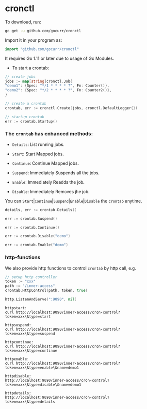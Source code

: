 # cronctl

To download, run:

```bash
go get -u github.com/gocurr/cronctl
```

Import it in your program as:

```go
import "github.com/gocurr/cronctl"
```

It requires Go 1.11 or later due to usage of Go Modules.

- To start a crontab:

```go
// create jobs
jobs := map[string]cronctl.Job{
"demo1": {Spec: "*/1 * * * * ?", Fn: Counter()},
"demo2": {Spec: "*/2 * * * * ?", Fn: Counter2()},
}

// create a crontab
crontab, err := cronctl.Create(jobs, cronctl.DefaultLogger{})

// startup crontab
err := crontab.Startup()
```

### The `crontab` has enhanced methods:

- `Details`: List running jobs.

- `Start`: Start Mapped jobs.

- `Continue`: Continue Mapped jobs.

- `Suspend`: Immediately Suspends all the jobs.

- `Enable`: Immediately Readds the job.

- `Disable`: Immediately Removes jhe job.

You can `Start`|`Continue`|`Suspend`|`Enable`|`Disable` the `crontab` anytime.

```go
details, err := crontab.Details()
```

```go
err := crontab.Suspend()
```

```go
err := crontab.Continue()
```

```go
err := crontab.Disable("demo")
```

```go
err := crontab.Enable("demo")
```

### http-functions

We also provide http functions to control `crontab` by http call, e.g.
```go
// setup http controller
token := "xxx"
path := "/inner-access"
crontab.HttpControl(path, token, true)

http.ListenAndServe(":9090", nil)
```

```
httpstart:
curl http://localhost:9090/inner-access/cron-control?token=xxx\&type=start

httpsuspend:
curl http://localhost:9090/inner-access/cron-control?token=xxx\&type=suspend

httpcontinue:
curl http://localhost:9090/inner-access/cron-control?token=xxx\&type=continue

httpenable:
curl http://localhost:9090/inner-access/cron-control?token=xxx\&type=enable\&name=demo1

httpdisable:
http://localhost:9090/inner-access/cron-control?token=xxx\&type=disable\&name=demo1

httpdetails:
http://localhost:9090/inner-access/cron-control?token=xxx\&type=details
```
